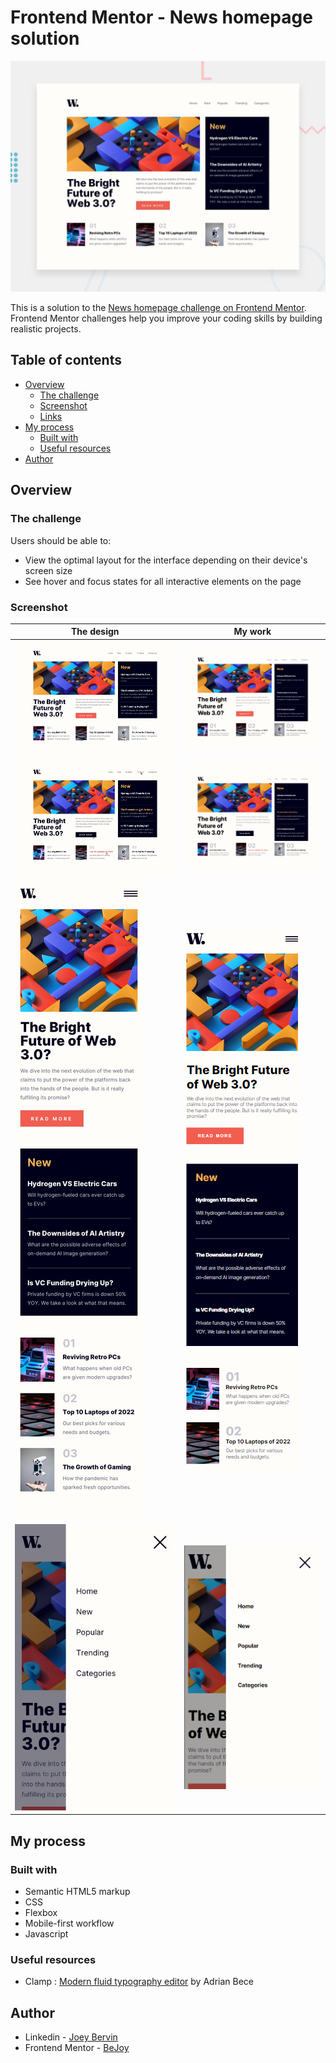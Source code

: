 # Frontend Mentor - News homepage solution

![](./assets/design/desktop-preview.jpg)

This is a solution to the [News homepage challenge on Frontend Mentor](https://www.frontendmentor.io/challenges/news-homepage-H6SWTa1MFl). Frontend Mentor challenges help you improve your coding skills by building realistic projects. 

## Table of contents

- [Overview](#overview)
  - [The challenge](#the-challenge)
  - [Screenshot](#screenshot)
  - [Links](#links)
- [My process](#my-process)
  - [Built with](#built-with)
  - [Useful resources](#useful-resources)
- [Author](#author)


## Overview



### The challenge

Users should be able to:

- View the optimal layout for the interface depending on their device's screen size
- See hover and focus states for all interactive elements on the page

### Screenshot


| The design                            | My work                               |
|---------------------------------------|---------------------------------------|
|![](./assets/design/desktop-design.jpg) | ![](./assets/final/desktop.png)        |
|![](./assets/design/active-states.jpg)  | ![](./assets/final/desktop-active-state.png)  |
|![](./assets/design/mobile-design.jpg)  | ![](./assets/final/mobile.png)          |
|![](./assets/design/mobile-menu.jpg)  | ![](./assets/final/mobile-menu.png)          |

<!-- ### Links

- Solution URL: [Add solution URL here](https://your-solution-url.com)
- Live Site URL: [Add live site URL here](https://your-live-site-url.com)
-->


## My process

### Built with

- Semantic HTML5 markup
- CSS 
- Flexbox
- Mobile-first workflow
- Javascript

### Useful resources
- Clamp : [Modern fluid typography editor](https://modern-fluid-typography.vercel.app/) by Adrian Bece

## Author

- Linkedin - [Joey Bervin](https://www.linkedin.com/in/joey-bervin/)
- Frontend Mentor - [BeJoy ](https://www.frontendmentor.io/profile/Joeybervin)